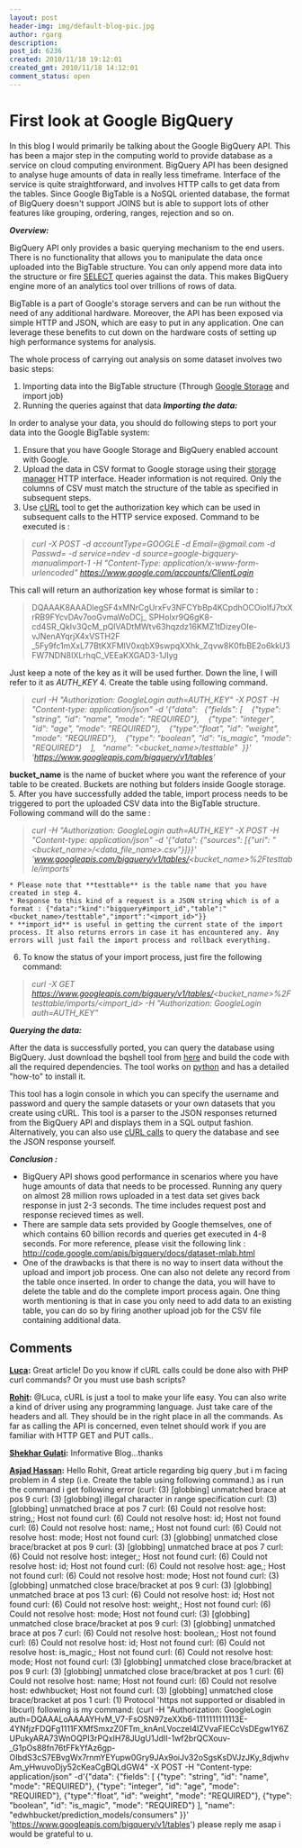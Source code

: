 ```yaml
---
layout: post
header-img: img/default-blog-pic.jpg
author: rgarg
description: 
post_id: 6236
created: 2010/11/18 19:12:01
created_gmt: 2010/11/18 14:12:01
comment_status: open
---
```


# First look at Google BigQuery

In this blog I would primarily be talking about the Google BigQuery API. This has been a major step in the computing world to provide database as a service on cloud computing environment. BigQuery API has been designed to analyse huge amounts of data in really less timeframe. Interface of the service is quite straightforward, and involves HTTP calls to get data from the tables. Since Google BigTable is a NoSQL oriented database, the format of BigQuery doesn't support JOINS but is able to support lots of other features like grouping, ordering, ranges, rejection and so on.

_**Overview:**_

BigQuery API only provides a basic querying mechanism to the end users. There is no functionality that allows you to manipulate the data once uploaded into the BigTable structure. You can only append more data into the structure or fire [SELECT][1] queries against the data. This makes BigQuery engine more of an analytics tool over trillions of rows of data.

BigTable is a part of Google's storage servers and can be run without the need of any additional hardware. Moreover, the API has been exposed via simple HTTP and JSON, which are easy to put in any application. One can leverage these benefits to cut down on the hardware costs of setting up high performance systems for analysis.

The whole process of carrying out analysis on some dataset involves two basic steps: 

  1. Importing data into the BigTable structure (Through [Google Storage][2] and import job)
  2. Running the queries against that data
_**Importing the data:**_

In order to analyse your data, you should do following steps to port your data into the Google BigTable system: 

  1. Ensure that you have Google Storage and BigQuery enabled account with Google.
  2. Upload the data in CSV format to Google storage using their [storage manager][3] HTTP interface. Header information is not required. Only the columns of CSV must match the structure of the table as specified in subsequent steps.
  3. Use [cURL][4] tool to get the authorization key which can be used in subsequent calls to the HTTP service exposed. Command to be executed is : 

> _curl -X POST -d accountType=GOOGLE -d Email=<email>@gmail.com -d Passwd=<password> -d service=ndev -d source=google-bigquery-manualimport-1 -H "Content-Type: application/x-www-form-urlencoded" https://www.google.com/accounts/ClientLogin_

This call will return an authorization key whose format is similar to : 

> DQAAAK8AAADlegSF4xMNrCgUrxFv3NFCYbBp4KCpdhOCOioIfJ7txXrRB9FYcvDAv7ooGvmaWoDCj_ SPHolxr9Q6gK8-cd4SR_QkIv3QcM_pQlVADtMWtv63hqzdz16KMZ1tDizeyOIe-vJNenAYqrjX4xVSTH2F _5Fy9fc1mXxL77BtKXFMlV0xqbX9swpqXXhk_Zqvw8K0fbBE2o6kkU3FW7NDN8IXLrhqC_VEEaKXGAD3-1JIyg

Just keep a note of the key as it will be used further. Down the line, I will refer to it as _AUTH_KEY_
  4. Create the table using following command. 

> _curl -H "Authorization: GoogleLogin auth=AUTH_KEY" -X POST -H "Content-type: application/json" -d '{"data":   {"fields": [    {"type": "string", "id": "name", "mode": "REQUIRED"},    {"type": "integer", "id": "age", "mode": "REQUIRED"},    {"type":"float", "id": "weight", "mode": "REQUIRED"},    {"type": "boolean", "id": "is_magic", "mode": "REQUIRED"}    ],   "name": "<bucket_name>/testtable"  }}' 'https://www.googleapis.com/bigquery/v1/tables'_

**bucket_name** is the name of bucket where you want the reference of your table to be created. Buckets are nothing but folders inside Google storage.
  5. After you have successfully added the table, import process needs to be triggered to port the uploaded CSV data into the BigTable structure. Following command will do the same : 

> _curl -H "Authorization: GoogleLogin auth=AUTH_KEY" -X POST -H "Content-type: application/json" -d '{"data": {"sources": [{"uri": "<bucket_name>/<data_file_name>.csv"}]}}' 'www.googleapis.com/bigquery/v1/tables/<bucket_name>%2Ftesttable/imports'_

    * Please note that **testtable** is the table name that you have created in step 4.
    * Response to this kind of a request is a JSON string which is of a format : {"data":"kind":"bigquery#import_id","table":"<bucket_name>/testtable","import":"<import_id>"}}
    * **import_id** is useful in getting the current state of the import process. It also returns errors in case it has encountered any. Any errors will just fail the import process and rollback everything.
  6. To know the status of your import process, just fire the following command: 

> _curl -X GET https://www.googleapis.com/bigquery/v1/tables/<bucket_name>%2Ftesttable/imports/<import_id> -H "Authorization: GoogleLogin auth=AUTH_KEY"_

_**Querying the data:**_

After the data is successfully ported, you can query the database using BigQuery. Just download the bqshell tool from [here][5] and build the code with all the required dependencies. The tool works on [python][6] and has a detailed "how-to" to install it.

This tool has a login console in which you can specify the username and password and query the sample datasets or your own datasets that you create using cURL. This tool is a parser to the JSON responses returned from the BigQuery API and displays them in a SQL output fashion. Alternatively, you can also use [cURL calls][7] to query the database and see the JSON response yourself.

_**Conclusion :**_

  * BigQuery API shows good performance in scenarios where you have huge amounts of data that needs to be processed. Running any query on almost 28 million rows uploaded in a test data set gives back response in just 2-3 seconds. The time includes request post and response recieved times as well.
  * There are sample data sets provided by Google themselves, one of which contains 60 billion records and queries get executed in 4-8 seconds. For more reference, please visit the following link : http://code.google.com/apis/bigquery/docs/dataset-mlab.html
  * One of the drawbacks is that there is no way to insert data without the upload and import job process. One can also not delete any record from the table once inserted. In order to change the data, you will have to delete the table and do the complete import process again. One thing worth mentioning is that in case you only need to add data to an existing table, you can do so by firing another upload job for the CSV file containing additional data.

   [1]: http://code.google.com/apis/bigquery/docs/query-reference.html
   [2]: http://code.google.com/apis/storage/
   [3]: https://sandbox.google.com/storage/m/
   [4]: http://curl.haxx.se/download.html
   [5]: http://code.google.com/p/bigquery/
   [6]: http://www.python.org/
   [7]: http://code.google.com/apis/bigquery/docs/libraries.html#curl

## Comments

**[Luca](#3420 "2010-11-30 18:15:35"):** Great article! Do you know if cURL calls could be done also with PHP curl commands? Or you must use bash scripts?

**[Rohit](#3429 "2010-12-02 09:32:08"):** @Luca, cURL is just a tool to make your life easy. You can also write a kind of driver using any programming language. Just take care of the headers and all. They should be in the right place in all the commands. As far as calling the API is concerned, even telnet should work if you are familiar with HTTP GET and PUT calls..

**[Shekhar Gulati](#3265 "2010-11-18 21:59:08"):** Informative Blog...thanks

**[Asjad Hassan](#6007 "2011-10-11 12:06:26"):** Hello Rohit, Great article regarding big query ,but i m facing problem in 4 step (i.e. Create the table using following command.) as i run the command i get following error (curl: (3) [globbing] unmatched brace at pos 9 curl: (3) [globbing] illegal character in range specification curl: (3) [globbing] unmatched brace at pos 7 curl: (6) Could not resolve host: string,; Host not found curl: (6) Could not resolve host: id; Host not found curl: (6) Could not resolve host: name,; Host not found curl: (6) Could not resolve host: mode; Host not found curl: (3) [globbing] unmatched close brace/bracket at pos 9 curl: (3) [globbing] unmatched brace at pos 7 curl: (6) Could not resolve host: integer,; Host not found curl: (6) Could not resolve host: id; Host not found curl: (6) Could not resolve host: age,; Host not found curl: (6) Could not resolve host: mode; Host not found curl: (3) [globbing] unmatched close brace/bracket at pos 9 curl: (3) [globbing] unmatched brace at pos 13 curl: (6) Could not resolve host: id; Host not found curl: (6) Could not resolve host: weight,; Host not found curl: (6) Could not resolve host: mode; Host not found curl: (3) [globbing] unmatched close brace/bracket at pos 9 curl: (3) [globbing] unmatched brace at pos 7 curl: (6) Could not resolve host: boolean,; Host not found curl: (6) Could not resolve host: id; Host not found curl: (6) Could not resolve host: is_magic,; Host not found curl: (6) Could not resolve host: mode; Host not found curl: (3) [globbing] unmatched close brace/bracket at pos 9 curl: (3) [globbing] unmatched close brace/bracket at pos 1 curl: (6) Could not resolve host: name; Host not found curl: (6) Could not resolve host: edwhbucket; Host not found curl: (3) [globbing] unmatched close brace/bracket at pos 1 curl: (1) Protocol 'https not supported or disabled in libcurl) following is my command: (curl -H "Authorization: GoogleLogin auth=DQAAALoAAAAYHvM_V7-FsOSN97zeXXb6-1111111111113E-4YNfjzFDQFg1111FXMfSmxzZ0FTm_knAnLVoczeI4IZVvaFIECcVsDEgw1Y6ZUPukyARA73WnOQPI3rPQxIH78JUgU1JdII-1wf2brQCXouv-_G1pOs88fn76tFFkYfAz6gp-OIbdS3cS7EBvgWx7rnmYEYupw0Gry9JAx9oiJv32oSgsKsDVJzJKy_8djwhvAm_yHwuvoDjy52cKeaCgBQLdGW4" -X POST -H "Content-type: application/json" -d'{"data": {"fields": [ {"type": "string", "id": "name", "mode": "REQUIRED"}, {"type": "integer", "id": "age", "mode": "REQUIRED"}, {"type":"float", "id": "weight", "mode": "REQUIRED"}, {"type": "boolean", "id": "is_magic", "mode": "REQUIRED"} ], "name": "edwhbucket/prediction_models/consumers" }}' 'https://www.googleapis.com/bigquery/v1/tables') please reply me asap i would be grateful to u.

